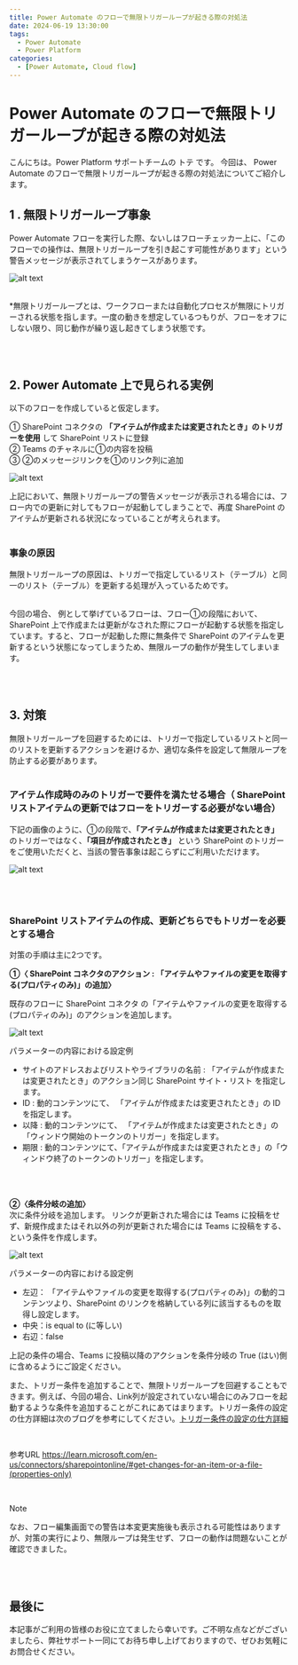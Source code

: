 ```yaml
---
title: Power Automate のフローで無限トリガーループが起きる際の対処法
date: 2024-06-19 13:30:00
tags:
  - Power Automate
  - Power Platform
categories:
  - [Power Automate, Cloud flow]
---
```


# Power Automate のフローで無限トリガーループが起きる際の対処法
こんにちは。Power Platform サポートチームの トテ です。
今回は、 Power Automate のフローで無限トリガーループが起きる際の対処法についてご紹介します。

<!-- more -->

## 1 . 無限トリガーループ事象
Power Automate フローを実行した際、ないしはフローチェッカー上に、「このフローでの操作は、無限トリガーループを引き起こす可能性があります」という警告メッセージが表示されてしまうケースがあります。

 ![alt text](./resolve-infinite-loops-in-SharePoint-updates/image-5.png)

<br>
*無限トリガーループとは、ワークフローまたは自動化プロセスが無限にトリガーされる状態を指します。一度の動きを想定しているつもりが、フローをオフにしない限り、同じ動作が繰り返し起きてしまう状態です。

<br><br>

## 2. Power Automate 上で見られる実例
以下のフローを作成していると仮定します。

① SharePoint コネクタの **「アイテムが作成または変更されたとき」のトリガーを使用** して SharePoint リストに登録<br>
② Teams のチャネルに①の内容を投稿<br>
③ ②のメッセージリンクを①のリンク列に追加

![alt text](./resolve-infinite-loops-in-SharePoint-updates/image-7.png)

上記において、無限トリガーループの警告メッセージが表示される場合には、フロー内での更新に対してもフローが起動してしまうことで、再度 SharePoint のアイテムが更新される状況になっていることが考えられます。<br><br>

### 事象の原因
無限トリガーループの原因は、トリガーで指定しているリスト（テーブル）と同一のリスト（テーブル）を更新する処理が入っているためです。

<br>
今回の場合、
 例として挙げているフローは、フロー①の段階において、SharePoint 上で作成または更新がなされた際にフローが起動する状態を指定しています。すると、フローが起動した際に無条件で SharePoint のアイテムを更新するという状態になってしまうため、無限ループの動作が発生してしまいます。



<br><br>

## 3. 対策
無限トリガーループを回避するためには、トリガーで指定しているリストと同一のリストを更新するアクションを避けるか、適切な条件を設定して無限ループを防止する必要があります。<br><br>
### アイテム作成時のみのトリガーで要件を満たせる場合（ SharePoint リストアイテムの更新ではフローをトリガーする必要がない場合）

下記の画像のように、①の段階で、**「アイテムが作成または変更されたとき」** のトリガーではなく、**「項目が作成されたとき」** という SharePoint のトリガーをご使用いただくと、当該の警告事象は起こらずにご利用いただけます。

![alt text](./resolve-infinite-loops-in-SharePoint-updates/image-4.png)

<br><br>

### SharePoint リストアイテムの作成、更新どちらでもトリガーを必要とする場合

対策の手順は主に2つです。

**①〈 SharePoint コネクタのアクション : 「アイテムやファイルの変更を取得する(プロパティのみ)」の追加〉**

既存のフローに SharePoint コネクタ の「アイテムやファイルの変更を取得する(プロパティのみ)」のアクションを追加します。<br>

![alt text](./resolve-infinite-loops-in-SharePoint-updates/image-6.png)

パラメーターの内容における設定例
- サイトのアドレスおよびリストやライブラリの名前 : 「アイテムが作成または変更されたとき」のアクション同じ SharePoint サイト・リスト を指定します。
- ID : 動的コンテンツにて、 「アイテムが作成または変更されたとき」の ID を指定します。
- 以降 : 動的コンテンツにて、 「アイテムが作成または変更されたとき」の「ウィンドウ開始のトークンのトリガー」を指定します。
- 期限 : 動的コンテンツにて、「アイテムが作成または変更されたとき」の「ウィンドウ終了のトークンのトリガー」を指定します。
  
<br><br>

**②〈条件分岐の追加〉**　<br>
次に条件分岐を追加します。
リンクが更新された場合には Teams に投稿をせず、新規作成またはそれ以外の列が更新された場合には Teams に投稿をする、という条件を作成します。

![alt text](./resolve-infinite-loops-in-SharePoint-updates/image-3.png)

パラメーターの内容における設定例
- 左辺： 「アイテムやファイルの変更を取得する(プロパティのみ)」の動的コンテンツより、SharePoint のリンクを格納している列に該当するものを取得し設定します。
- 中央：is equal to (に等しい)
- 右辺：false


上記の条件の場合、Teams に投稿以降のアクションを条件分岐の True (はい)側に含めるようにご設定ください。

また、トリガー条件を追加することで、無限トリガーループを回避することもできます。例えば、今回の場合、Link列が設定されていない場合にのみフローを起動するような条件を追加することがこれにあてはまります。トリガー条件の設定の仕方詳細は次のブログを参考にしてください。[トリガー条件の設定の仕方詳細](https://jpdynamicscrm.github.io/blog/powerautomate/cloudflow-trigger-condition/)

<br>

参考URL
https://learn.microsoft.com/en-us/connectors/sharepointonline/#get-changes-for-an-item-or-a-file-(properties-only)

<br>

> [!NOTE]
なお、フロー編集画面での警告は本変更実施後も表示される可能性はありますが、対策の実行により、無限ループは発生せず、フローの動作は問題ないことが確認できました。

<br><br>

## 最後に
本記事がご利用の皆様のお役に立てましたら幸いです。ご不明な点などがございましたら、弊社サポート一同にてお待ち申し上げておりますので、ぜひお気軽にお問合せください。